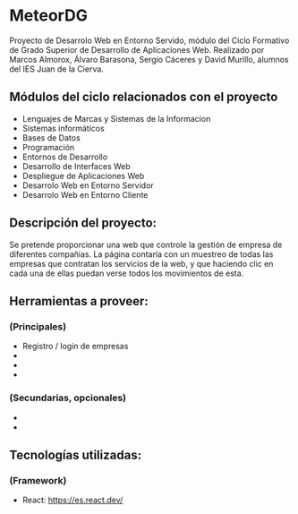 # MeteorDG
Proyecto de Desarrolo Web en Entorno Servido, módulo del Ciclo Formativo de Grado Superior de Desarrollo de Aplicaciones Web.
Realizado por Marcos Almorox, Álvaro Barasona, Sergio Cáceres y David Murillo, alumnos del IES Juan de la Cierva.

## Módulos del ciclo relacionados con el proyecto
- Lenguajes de Marcas y Sistemas de la Informacion
- Sistemas informáticos
- Bases de Datos
- Programación
- Entornos de Desarrollo
- Desarrollo de Interfaces Web
- Despliegue de Aplicaciones Web
- Desarrolo Web en Entorno Servidor
- Desarrolo Web en Entorno Cliente

## Descripción del proyecto:
Se pretende proporcionar una web que controle la gestión de empresa de diferentes compañias. La página contaría con un muestreo de todas las empresas que contratan los servicios de la web, y que haciendo clic en cada una de ellas puedan verse todos los movimientos de esta.


## Herramientas a proveer:
### (Principales)
- Registro / login de empresas
-
-
-
### (Secundarias, opcionales)
- 
-

## Tecnologías utilizadas:
### (Framework)
- React: https://es.react.dev/
